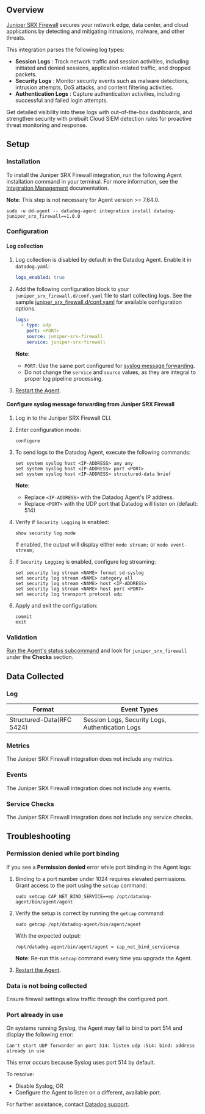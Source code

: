 ## Overview

[Juniper SRX Firewall][3] secures your network edge, data center, and cloud applications by detecting and mitigating intrusions, malware, and other threats.

This integration parses the following log types:

- **Session Logs** : Track network traffic and session activities, including initiated and denied sessions, application-related traffic, and dropped packets.
- **Security Logs** : Monitor security events such as malware detections, intrusion attempts, DoS attacks, and content filtering activities.
- **Authentication Logs** : Capture authentication activities, including successful and failed login attempts.

Get detailed visibility into these logs with out-of-the-box dashboards, and strengthen security with prebuilt Cloud SIEM detection rules for proactive threat monitoring and response.

## Setup

### Installation

To install the Juniper SRX Firewall integration, run the following Agent installation command in your terminal. For more information, see the [Integration Management][4] documentation.

**Note**: This step is not necessary for Agent version >= 7.64.0.

```shell
sudo -u dd-agent -- datadog-agent integration install datadog-juniper_srx_firewall==1.0.0
```

### Configuration

#### Log collection

1. Log collection is disabled by default in the Datadog Agent. Enable it in `datadog.yaml`:

   ```yaml
   logs_enabled: true
   ```

2. Add the following configuration block to your `juniper_srx_firewall.d/conf.yaml` file to start collecting logs. See the sample [juniper_srx_firewall.d/conf.yaml][6] for available configuration options.

   ```yaml
   logs:
     - type: udp
       port: <PORT>
       source: juniper-srx-firewall
       service: juniper-srx-firewall
   ```

   **Note**:

   - `PORT`: Use the same port configured for [syslog message forwarding](#configure-syslog-message-forwarding-from-juniper-srx-firewall).
   - Do not change the `service` and `source` values, as they are integral to proper log pipeline processing.

3. [Restart the Agent][2].

#### Configure syslog message forwarding from Juniper SRX Firewall

1. Log in to the Juniper SRX Firewall CLI.

2. Enter configuration mode:
   ```shell
   configure
   ```

3. To send logs to the Datadog Agent, execute the following commands:
   ```shell
   set system syslog host <IP-ADDRESS> any any
   set system syslog host <IP-ADDRESS> port <PORT>
   set system syslog host <IP-ADDRESS> structured-data brief
   ```
   **Note**:
   - Replace `<IP-ADDRESS>` with the Datadog Agent's IP address.
   - Replace `<PORT>` with the UDP port that Datadog will listen on (default: 514)

4. Verify if `Security Logging` is enabled:
   ```shell
   show security log mode
   ```
   If enabled, the output will display either `mode stream;` or `mode event-stream;`

5. If `Security Logging` is enabled, configure log streaming:
   ```shell
   set security log stream <NAME> format sd-syslog
   set security log stream <NAME> category all
   set security log stream <NAME> host <IP-ADDRESS>
   set security log stream <NAME> host port <PORT>
   set security log transport protocol udp
   ```

6. Apply and exit the configuration:
   ```
   commit
   exit
   ```

### Validation

[Run the Agent's status subcommand][5] and look for `juniper_srx_firewall` under the **Checks** section.

## Data Collected

### Log

| Format                    | Event Types                                      |
| ------------------------- | ------------------------------------------------ |
| Structured-Data(RFC 5424) | Session Logs, Security Logs, Authentication Logs |

### Metrics

The Juniper SRX Firewall integration does not include any metrics.

### Events

The Juniper SRX Firewall integration does not include any events.

### Service Checks

The Juniper SRX Firewall integration does not include any service checks.

## Troubleshooting

### Permission denied while port binding

If you see a **Permission denied** error while port binding in the Agent logs:

1. Binding to a port number under 1024 requires elevated permissions. Grant access to the port using the `setcap` command:

   ```shell
   sudo setcap CAP_NET_BIND_SERVICE=+ep /opt/datadog-agent/bin/agent/agent
   ```

2. Verify the setup is correct by running the `getcap` command:

   ```shell
   sudo getcap /opt/datadog-agent/bin/agent/agent
   ```

   With the expected output:

   ```shell
   /opt/datadog-agent/bin/agent/agent = cap_net_bind_service+ep
   ```

   **Note**: Re-run this `setcap` command every time you upgrade the Agent.

3. [Restart the Agent][2].

### Data is not being collected

Ensure firewall settings allow traffic through the configured port.

### Port already in use

On systems running Syslog, the Agent may fail to bind to port 514 and display the following error: 
   
   `Can't start UDP forwarder on port 514: listen udp :514: bind: address already in use`

This error occurs because Syslog uses port 514 by default. 

To resolve:
  - Disable Syslog, OR
  - Configure the Agent to listen on a different, available port.

For further assistance, contact [Datadog support][1].

[1]: https://docs.datadoghq.com/help/
[2]: https://docs.datadoghq.com/agent/guide/agent-commands/#start-stop-and-restart-the-agent
[3]: https://www.juniper.net/us/en/products/security/srx-series.html
[4]: https://docs.datadoghq.com/agent/guide/integration-management/?tab=linux#install
[5]: https://docs.datadoghq.com/agent/guide/agent-commands/#agent-status-and-information
[6]: https://github.com/DataDog/integrations-core/blob/master/juniper_srx_firewall/datadog_checks/juniper_srx_firewall/data/conf.yaml.example
